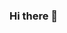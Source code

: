 ### Hi there 👋

<!--
**RodrigoSPKL/RodrigoSPKL** is a ✨ _special_ ✨ repository because its `README.md` (this file) appears on your GitHub profile.

CRUD completo em LARAVEL OO + regras do negocio. 
